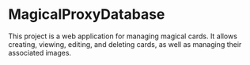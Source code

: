 # MagicalProxyDatabase
This project is a web application for managing magical cards. It allows creating, viewing, editing, and deleting cards, as well as managing their associated images.
